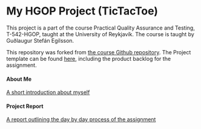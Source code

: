 My HGOP Project (TicTacToe) 
=========

This project is a part of the course Practical Quality Assurance and Testing, T-542-HGOP, taught at the University
of Reykjavík. The course is taught by Guðlaugur Stefán Egilsson.

This repository was forked from [the course Github repository](https://github.com/stefaneg/hgop2015). The Project template can be found [here](https://github.com/stefaneg/hgop2015/blob/master/readme.md), including the
product backlog for the assignment.

#### About Me
[A short introduction about myself](./docs/aboutme.md)

#### Project Report
[A report outlining the day by day process of the assignment](./docs/report.md)
